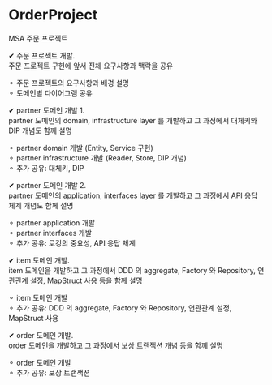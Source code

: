 # OrderProject
MSA  주문 프로젝트

✔ 주문 프로젝트 개발.<br>
주문 프로젝트 구현에 앞서 전체 요구사항과 맥락을 공유

⚬ 주문 프로젝트의 요구사항과 배경 설명<br>
⚬ 도메인별 다이어그램 공유


✔ partner 도메인 개발 1.<br>
partner 도메인의 domain, infrastructure layer 를 개발하고 그 과정에서 대체키와 DIP 개념도 함께 설명

⚬ partner domain 개발 (Entity, Service 구현)<br>
⚬ partner infrastructure 개발 (Reader, Store, DIP 개념)<br>
⚬ 추가 공유: 대체키, DIP


✔ partner 도메인 개발 2.<br>
partner 도메인의 application, interfaces layer 를 개발하고 그 과정에서 API 응답 체계 개념도 함께 설명

⚬ partner application 개발<br>
⚬ partner interfaces 개발<br>
⚬ 추가 공유: 로깅의 중요성, API 응답 체계


✔ item 도메인 개발.<br>
item 도메인을 개발하고 그 과정에서 DDD 의 aggregate, Factory 와 Repository, 연관관계 설정, MapStruct 사용 등을 함께 설명

⚬ item 도메인 개발<br>
⚬ 추가 공유: DDD 의 aggregate, Factory 와 Repository, 연관관계 설정, MapStruct 사용


✔ order 도메인 개발.<br>
order 도메인을 개발하고 그 과정에서 보상 트랜잭션 개념 등을 함께 설명

⚬ order 도메인 개발<br>
⚬ 추가 공유: 보상 트랜잭션
